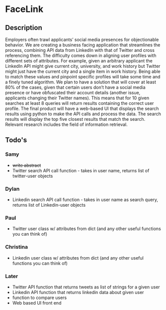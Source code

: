 # FaceLink

## Description
Employers often trawl applicants’ social media presences for objectionable behavior. We are creating a business facing application that streamlines the process, combining API data from LinkedIn with that of Twitter and cross referencing them. The difficulty comes down in aligning user profiles with different sets of attributes. For example, given an arbitrary applicant the LinkedIn API might give current city, university, and work history but Twitter might just have the current city and a single item in work history. Being able to match these values and pinpoint specific profiles will take some time and a finely tuned algorithm. We plan to have a solution that will cover at least 80% of the cases, given that certain users don’t have a social media presence or have obfuscated their account details (another issue, applicants changing their Twitter names). This means that for 10 given searches at least 8 queries will return results containing the correct user profile. The final product will have a web-based UI that displays the search results using python to make the API calls and process the data. The search results will display the top five closest results that match the search. Relevant research includes the field of information retrieval.

## Todo's

### Samy
* ~~write abstract~~
* Twitter search API call function - takes in user name, returns list of twitter-user objects

### Dylan
* Linkedin search API call function - takes in user name as search query, returns list of Linkedin-user objects

### Paul
* Twitter user class w/ attributes from dict (and any other useful functions you can think of)

### Christina
* Linkedin user class w/ attributes from dict (and any other useful functions you can think of)

### Later
* Twitter API function that returns tweets as list of strings for a given user
* Linkedin API function that returns linkedin data about given user
* function to compare users
* Web based UI front end
